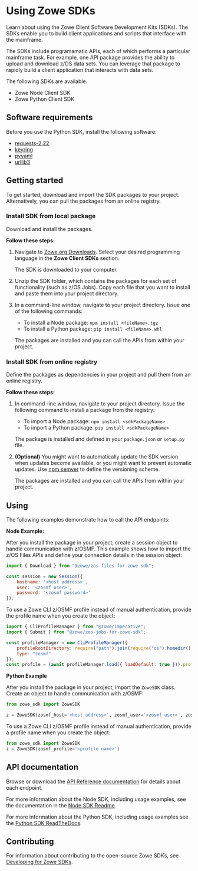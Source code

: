 # Using Zowe SDKs

Learn about using the Zowe Client Software Development Kits (SDKs). The SDKs enable you to build client applications and scripts that interface with the mainframe.

The SDKs include programamatic APIs, each of which performs a particular mainframe task. For example, one API package provides the ability to upload and download z/OS data sets. You can leverage that package to rapidly build a client application that interacts with data sets.

The following SDKs are available.
- Zowe Node Client SDK
- Zowe Python Client SDK

## Software requirements

Before you use the Python SDK, install the following software:

<!-- These are listed in the python repo. I assume that the end user needs to install them prior to calling the APIs? Do they install them into their project? -->

- [requests-2.22](https://github.com/psf/requests)
- [keyring](https://github.com/jaraco/keyring)
- [pyyaml](https://github.com/yaml/pyyaml)
- [urllib3](https://github.com/urllib3/urllib3)
## Getting started

To get started, download and import the SDK packages to your project. Alternatively, you can pull the packages from an online registry.

### Install SDK from local package

Download and install the packages.

**Follow these steps:**

1. Navigate to [Zowe.org Downloads](https://www.zowe.org/download.html). Select your desired programming language in the **Zowe Client SDKs** section.

   The SDK is downloaded to your computer.

2. Unzip the SDK folder, which contains the packages for each set of functionality (such as z/OS Jobs). Copy each file that you want to install and paste them into your project directory.

3. In a command-line window, navigate to your project directory. Issue one of the following commands:

   - To install a Node package: `npm install <fileName>.tgz`
   - To install a Python package: `pip install <fileName>.whl`

   The packages are installed and you can call the APIs from within your project.

### Install SDK from online registry

Define the packages as dependencies in your project and pull them from an online registry.

**Follow these steps:**

1. In command-line window, navigate to your project directory. Issue the following command to install a package from the registry:

   - To import a Node package: `npm install <sdkPackageName>`
   - To import a Python package: `pip install <sdkPackageName>`

    The package is installed and defined in your `package.json` or `setup.py` file.

2. **(Optional)** You might want to automatically update the SDK version when updates become available, or you might want to prevent automatic updates. Use [npm semver](https://docs.npmjs.com/misc/semver#x-ranges-12x-1x-12-) to define the versioning scheme.

    The packages are installed and you can call the APIs from within your project.

## Using

The following examples demonstrate how to call the API endpoints:

**Node Example:**

After you install the package in your project, create a session object to handle communication with z/OSMF. This example shows how to import the z/OS Files APIs and define your connection details in the session object:

```javascript
import { Download } from "@zowe/zos-files-for-zowe-sdk";

const session = new Session({
    hostname: '<host address>',
    user: '<zosmf user>',
    password: '<zosmf password>'
});
```

To use a Zowe CLI z/OSMF profile instead of manual authentication, provide the profile name when you create the object:

```javascript
import { CliProfileManager } from "@zowe/imperative";
import { Submit } from "@zowe/zos-jobs-for-zowe-sdk";

const profileManager = new CliProfileManager({
  	profileRootDirectory: require("path").join(require("os").homedir(), ".zowe", "profiles"),
  	type: "zosmf"
});
const profile = (await profileManager.load({ loadDefault: true })).profile;
```

**Python Example**

After you install the package in your project,  import the `ZoweSDK` class. Create an object to handle communication with z/OSMF:

```python
from zowe_sdk import ZoweSDK

z = ZoweSDK(zosmf_host='<host address>', zosmf_user='<zosmf user>', zosmf_password='<zosmf password>')
```

To use a Zowe CLI z/OSMF profile instead of manual authentication, provide a profile name when you create the object:

```python
from zowe_sdk import ZoweSDK
z = ZoweSDK(zosmf_profile='<profile name>')
```

## API documentation

Browse or download the [API Reference documentation](https://docs.zowe.org/stable/#zowe-client-sdk-reference-guides) for details about each endpoint.

For more information about the Node SDK, including usage examples, see the documentation in the [Node SDK Readme](https://github.com/zowe/zowe-cli#using-the-zowe-node-apis).

For more information about the Python SDK, including usage examples see the [Python SDK ReadTheDocs](https://zowe-client-python-sdk.readthedocs.io/en/latest/).

## Contributing

For information about contributing to the open-source Zowe SDKs, see [Developing for Zowe SDKs](./extend/../../extend/extend-sdks.md).

